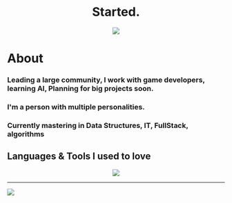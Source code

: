  <h1 align="center">Started.</h1>
 <p align="center">
<img src="https://discord.c99.nl/widget/theme-3/568474094157168640.png"/> 
</p>
<h1>About</h1>
<h3>Leading a large community, I work with game developers, learning AI, Planning for big projects soon.</h3>
<h3> I'm a person with multiple personalities.</h3>
<h3> Currently mastering in Data Structures, IT, FullStack, algorithms </h3> 
<h2>Languages & Tools I used to love</h2>
<p align="center">
  <a href="https://skillicons.dev">
    <img src="https://skillicons.dev/icons?i=html,css,sass,js,ts,nodejs,rust,py,flask,fastapi,django,react,nextjs,vue,svelte,electron,materialui,bootstrap,discord,docker,heroku,express,nestjs,figma,git,github,cs,java,mysql,sqlite,postgres,tauri,prisma,unreal,vscode,atom,vim,bots&perline=13" />
  </a>
</p>
<hr/>
<a href="https://github.com/Mohammad-Alattar">
   <img src="https://komarev.com/ghpvc/?username=Mohammad-Alattar">
</a>
